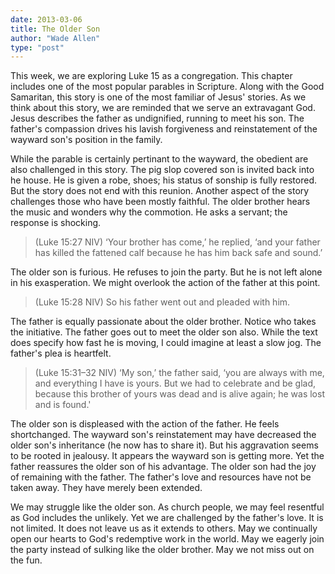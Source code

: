 ```yaml
---
date: 2013-03-06
title: The Older Son
author: "Wade Allen"
type: "post"
---
```


This week, we are exploring Luke 15 as a congregation. This chapter includes one of the most popular parables in Scripture. Along with the Good Samaritan, this story is one of the most familiar of Jesus' stories. As we think about this story, we are reminded that we serve an extravagant God. Jesus describes  the father as undignified, running to meet his son. The father's compassion drives his lavish forgiveness and reinstatement of the wayward son's position in the family. 

While the parable is certainly pertinant to the wayward, the obedient are also challenged in this story. The pig slop covered son is invited back into he house. He is given a robe, shoes; his status of sonship is fully restored. But the story does not end with this reunion. Another aspect of the story challenges those who have been mostly faithful. The older brother hears the music and wonders why the commotion. He asks a servant; the response is shocking.

>(Luke 15:27 NIV) ‘Your brother has come,’ he replied, ‘and your father has killed the fattened calf because he has him back safe and sound.’ 

The older son is furious. He refuses to join the party. But he is not left alone in his exasperation. We might overlook the action of the father at this point.

>(Luke 15:28 NIV) So his father went out and pleaded with him.

The father is equally passionate about the older brother. Notice who takes the initiative. The father goes out to meet the older son also. While the text does specify how fast he is moving, I could imagine at least a slow jog. The father's plea is heartfelt.

>(Luke 15:31–32 NIV) ‘My son,’ the father said, ‘you are always with me, and everything I have is yours. But we had to celebrate and be glad, because this brother of yours was dead and is alive again; he was lost and is found.'

The older son is displeased with the action of the father. He feels shortchanged. The wayward son's reinstatement may have decreased the older son's inheritance (he now has to share it). But his aggravation seems to be rooted in jealousy. It appears the wayward son is getting more. Yet the father reassures the older son of his advantage. The older son had the joy of remaining with the father. The father's love and resources have not be taken away. They have merely been extended. 

We may struggle like the older son. As church people, we may feel resentful as God includes the unlikely. Yet we are challenged by the father's love. It is not limited. It does not leave us as it extends to others. May we continually open our hearts to God's redemptive work in the world. May we eagerly join the party instead of sulking like the older brother. May we not miss out on the fun. 
